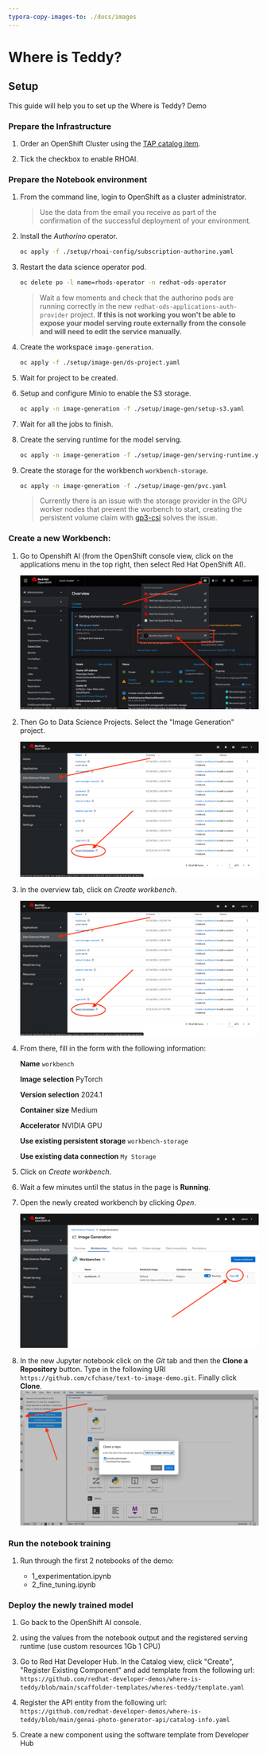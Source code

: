 ```yaml
---
typora-copy-images-to: ./docs/images
---
```


# Where is Teddy?

## Setup

This guide will help you to set up the Where is Teddy? Demo

### Prepare the Infrastructure

1. Order an OpenShift Cluster using the [TAP catalog item](https://demo.redhat.com/catalog?search=tap&item=babylon-catalog-prod%2Fenterprise.redhat-tap-demo.prod).

1. Tick the checkbox to enable RHOAI.

### Prepare the Notebook environment

1. From the command line, login to OpenShift as a cluster administrator.

    > Use the data from the email you receive as part of the confirmation of the successful deployment of your environment.

1. Install the *Authorino* operator.

   ```sh
   oc apply -f ./setup/rhoai-config/subscription-authorino.yaml
   ```

1. Restart the data science operator pod.

   ```sh
   oc delete po -l name=rhods-operator -n redhat-ods-operator
   ```

   > Wait a few moments and check that the authorino pods are running correctly in the new `redhat-ods-applications-auth-provider` project. **If this is not working you won't be able to expose your model serving route externally from the console and will need to edit the service manually.**

1. Create the workspace `image-generation`.

   ```bash
   oc apply -f ./setup/image-gen/ds-project.yaml
   ```

1. Wait for project to be created.

1. Setup and configure Minio to enable the S3 storage.

   ```bash
   oc apply -n image-generation -f ./setup/image-gen/setup-s3.yaml
   ```

1. Wait for all the jobs to finish.

1. Create the serving runtime for the model serving.

   ```sh
   oc apply -n image-generation -f ./setup/image-gen/serving-runtime.yaml
   ```

1. Create the storage for the workbench `workbench-storage`.

   ```bash
   oc apply -n image-generation -f ./setup/image-gen/pvc.yaml
   ```

   > Currently there is an issue with the storage provider in the GPU worker nodes that prevent the worbench to start, creating the persistent volume claim with [gp3-csi](https://console-openshift-console.apps.cluster-mtnzs.mtnzs.sandbox553.opentlc.com/k8s/cluster/storageclasses/gp3-csi) solves the issue.

### Create a new Workbench:

1. Go to Openshift AI (from the OpenShift console view, click on the applications menu in the top right, then select Red Hat OpenShift AI). 

    ![image-20241212140818096](./docs/images/image-20241212140818096.png)

1. Then Go to Data Science Projects. Select the "Image Generation" project.

    ![image-20241212141123091](docs/images/image-20241212141123091.png)

1. In the overview tab, click on *Create workbench*.

    ![image-20241212141309243](docs/images/image-20241212141309243.png)

1. From there, fill in the form with the following information: 

    **Name** `workbench`

    **Image selection** PyTorch

    **Version selection** 2024.1

    **Container size** Medium

    **Accelerator** NVIDIA GPU

    **Use existing persistent storage** `workbench-storage`

    **Use existing data connection** `My Storage`

1. Click on *Create workbench*.

1. Wait a few minutes until the status in the page is **Running**.

1. Open the newly created workbench by clicking *Open*.

    ![image-20241212142359786](docs/images/image-20241212142359786.png)

1. In the new Jupyter notebook click on the *Git* tab and then the **Clone a Repository** button. Type in the following URI `https://github.com/cfchase/text-to-image-demo.git`. Finally click **Clone**.
    ![image-20241212142753206](docs/images/image-20241212142753206.png)

### Run the notebook training

1. Run through the first 2 notebooks of the demo:

    - 1_experimentation.ipynb
    - 2_fine_tuning.ipynb

### Deploy the newly trained model 

1. Go back to the OpenShift AI console.

1. using the values from the notebook output and the registered serving runtime (use custom resources 1Gb 1 CPU)

1. Go to Red Hat Developer Hub. In the Catalog view,
      click "Create", "Register Existing Component" and add template from the following url:
      `https://github.com/redhat-developer-demos/where-is-teddy/blob/main/scaffolder-templates/wheres-teddy/template.yaml`

1. Register the API entity from the following url:
      `https://github.com/redhat-developer-demos/where-is-teddy/blob/main/genai-photo-generator-api/catalog-info.yaml`

1. Create a new component using the software template from Developer Hub

